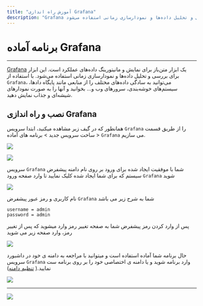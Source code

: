 ```yaml
---
title: "آموزش راه اندازی Grafana"
description: "Grafana یک ابزار متن‌باز برای نمایش و مانیتورینگ داده‌های عملکرد است. این ابزار برای بررسی و تحلیل داده‌ها و نمودارسازی زمانی استفاده می‌شود"
---
```


# برنامه آماده Grafana
---

[Grafana](https://chabokan.net/services/grafana/) یک ابزار متن‌باز برای نمایش و مانیتورینگ داده‌های عملکرد است. این ابزار برای بررسی و تحلیل داده‌ها و نمودارسازی زمانی استفاده می‌شود. با استفاده از `Grafana`، می‌توانید به سادگی داده‌های مختلف را از منابعی مانند پایگاه دادها، سیستم‌های خوشه‌بندی، سرورهای وب و… بخوانید و آنها را به صورت نمودارهای شیشه‌ای و جذاب نمایش دهید.

## نصب و راه اندازی Grafana

همانطور که در گیف زیر مشاهده میکنید، ابتدا سرویس `Grafana` را از طریق قسمت ساخت سرویس جدید > برنامه های آماده > `Grafana` می سازیم.

![](https://s1.chabokan.net/docs/gifs/grafana-install.gif)

![](https://s1.chabokan.net/docs/images/GRAFANA-1.png)

سرویس `Grafana` شما با موفقیت ایجاد شده
برای ورود بر روی نام دامنه پیشفرض سیستم که برای شما ایجاد شده کلیک نمایید تا وارد صفحه ورود `Grafana` شوید

![](https://s1.chabokan.net/docs/images/GRAFANA-2.jpg)

نام کاربری و رمز عبور پیشفرض `Grafana` شما به شرح زیر می باشد

```properties
username = admin
password = admin
```
پس از وارد کردن رمز پیشفرض شما به صفحه تغییر رمز وارد میشوید که پس از تغییر رمز، وارد صفحه زیر می شوید

![](https://s1.chabokan.net/docs/images/GRAFANA-3.jpg)

حال برنامه شما آماده استفاده است و میتوانید با مراجعه به دامنه ی خود در داشبورد سرویس `Grafana` وارد برنامه شوید و یا دامنه ی اختصاصی خود را بر روی برنامه ست نمایید.( [تنظیم دامنه](https://docs.chabokan.net/features/domains/))

![](https://s1.chabokan.net/docs/images/GRAFANA-4-1.png)

---
<a href="https://hub.chabokan.net/fa/services/create/grafana" ><img src="https://s1.chabokan.net/docs/images/grafana-banner.png" /></a>
